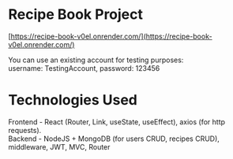 # Recipe Book Project
[https://recipe-book-v0el.onrender.com/](https://recipe-book-v0el.onrender.com/)

You can use an existing account for testing purposes:<br>
username: TestingAccount, password: 123456

# Technologies Used
Frontend - React (Router, Link, useState, useEffect), axios (for http requests). <br>
Backend - NodeJS + MongoDB (for users CRUD, recipes CRUD), middleware, JWT, MVC, Router
